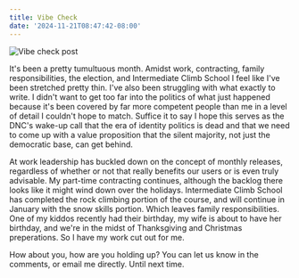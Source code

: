 ```yaml
---
title: Vibe Check
date: '2024-11-21T08:47:42-08:00'
---
```

![Vibe check post](/blog-v3/assets/vibecheck.png)

It's been a pretty tumultuous month.  Amidst work, contracting, family responsibilities, the election, and Intermediate Climb School I feel like I've been stretched pretty thin.  I've also been struggling with what exactly to write.  I didn't want to get too far into the politics of what just happened because it's been covered by far more competent people than me in a level of detail I couldn't hope to match.  Suffice it to say I hope this serves as the DNC's wake-up call that the era of identity politics is dead and that we need to come up with a value proposition that the silent majority, not just the  democratic base, can get behind.

At work leadership has buckled down on the concept of monthly releases, regardless of whether or not that really benefits our users or is even truly advisable.  My part-time contracting continues, although the backlog there looks like it might wind down over the holidays.  Intermediate Climb School has completed the rock climbing portion of the course, and will continue in January with the snow skills portion.  Which leaves family responsibilities.  One of my kiddos recently had their birthday, my wife is about to have her birthday, and we're in the midst of Thanksgiving and Christmas preperations.  So I have my work cut out for me.  

How about you, how are you holding up?  You can let us know in the comments, or email me directly.  Until next time.
